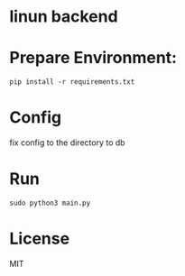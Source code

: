 # linun backend
# Prepare Environment:
```
pip install -r requirements.txt
```
# Config
fix config to the directory to db
# Run
```
sudo python3 main.py
```
# License
MIT
